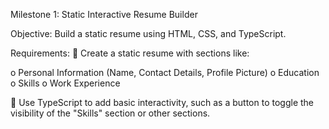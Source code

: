 Milestone 1: Static Interactive Resume Builder 

Objective: 
Build a static resume using HTML, CSS, and TypeScript.

Requirements: 
 Create a static resume with sections like: 

o Personal Information (Name, Contact Details, Profile Picture) 
o Education 
o Skills 
o Work Experience

 Use TypeScript to add basic interactivity, such as a button to toggle the visibility of the 
"Skills" section or other sections. 
